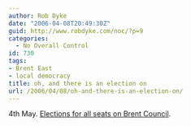 ```yaml
---
author: Rob Dyke
date: "2006-04-08T20:49:30Z"
guid: http://www.robdyke.com/noc/?p=9
categories:
  - No Overall Control
id: 730
tags:
- Brent East
- local democracy
title: oh, and there is an election on
url: /2006/04/08/oh-and-there-is-an-election-on/
---
```

4th May. [Elections for all seats on Brent Council](http://www.brent.gov.uk/elections.nsf/2f123bcc3c5e238c80256ad20034644f/c79c7458ee53559f802570a8004a5b12?OpenDocument).